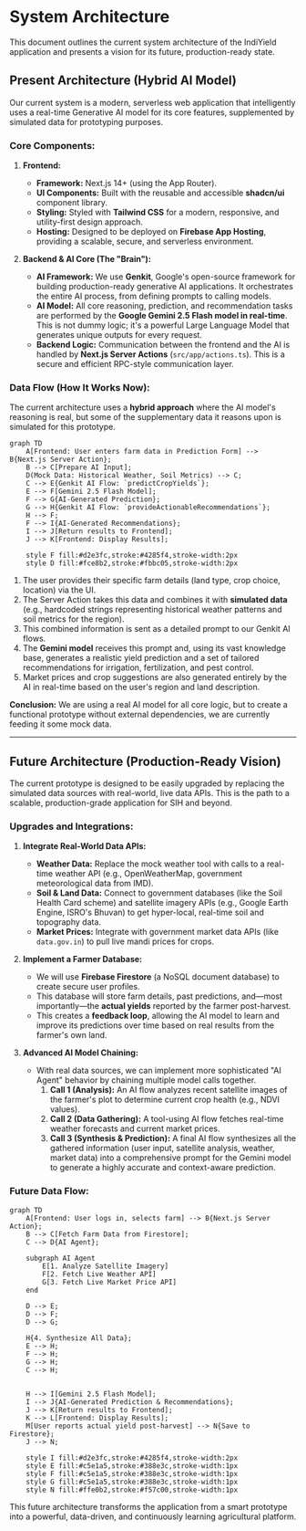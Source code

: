 # System Architecture

This document outlines the current system architecture of the IndiYield application and presents a vision for its future, production-ready state.

## Present Architecture (Hybrid AI Model)

Our current system is a modern, serverless web application that intelligently uses a real-time Generative AI model for its core features, supplemented by simulated data for prototyping purposes.

### Core Components:

1.  **Frontend:**
    *   **Framework:** Next.js 14+ (using the App Router).
    *   **UI Components:** Built with the reusable and accessible **shadcn/ui** component library.
    *   **Styling:** Styled with **Tailwind CSS** for a modern, responsive, and utility-first design approach.
    *   **Hosting:** Designed to be deployed on **Firebase App Hosting**, providing a scalable, secure, and serverless environment.

2.  **Backend & AI Core (The "Brain"):**
    *   **AI Framework:** We use **Genkit**, Google's open-source framework for building production-ready generative AI applications. It orchestrates the entire AI process, from defining prompts to calling models.
    *   **AI Model:** All core reasoning, prediction, and recommendation tasks are performed by the **Google Gemini 2.5 Flash model in real-time**. This is not dummy logic; it's a powerful Large Language Model that generates unique outputs for every request.
    *   **Backend Logic:** Communication between the frontend and the AI is handled by **Next.js Server Actions** (`src/app/actions.ts`). This is a secure and efficient RPC-style communication layer.

### Data Flow (How It Works Now):

The current architecture uses a **hybrid approach** where the AI model's reasoning is real, but some of the supplementary data it reasons upon is simulated for this prototype.

```mermaid
graph TD
    A[Frontend: User enters farm data in Prediction Form] --> B{Next.js Server Action};
    B --> C[Prepare AI Input];
    D(Mock Data: Historical Weather, Soil Metrics) --> C;
    C --> E{Genkit AI Flow: `predictCropYields`};
    E --> F[Gemini 2.5 Flash Model];
    F --> G{AI-Generated Prediction};
    G --> H{Genkit AI Flow: `provideActionableRecommendations`};
    H --> F;
    F --> I{AI-Generated Recommendations};
    I --> J[Return results to Frontend];
    J --> K[Frontend: Display Results];

    style F fill:#d2e3fc,stroke:#4285f4,stroke-width:2px
    style D fill:#fce8b2,stroke:#fbbc05,stroke-width:2px
```

1.  The user provides their specific farm details (land type, crop choice, location) via the UI.
2.  The Server Action takes this data and combines it with **simulated data** (e.g., hardcoded strings representing historical weather patterns and soil metrics for the region).
3.  This combined information is sent as a detailed prompt to our Genkit AI flows.
4.  The **Gemini model** receives this prompt and, using its vast knowledge base, generates a realistic yield prediction and a set of tailored recommendations for irrigation, fertilization, and pest control.
5.  Market prices and crop suggestions are also generated entirely by the AI in real-time based on the user's region and land description.

**Conclusion:** We are using a real AI model for all core logic, but to create a functional prototype without external dependencies, we are currently feeding it some mock data.

---

## Future Architecture (Production-Ready Vision)

The current prototype is designed to be easily upgraded by replacing the simulated data sources with real-world, live data APIs. This is the path to a scalable, production-grade application for SIH and beyond.

### Upgrades and Integrations:

1.  **Integrate Real-World Data APIs:**
    *   **Weather Data:** Replace the mock weather tool with calls to a real-time weather API (e.g., OpenWeatherMap, government meteorological data from IMD).
    *   **Soil & Land Data:** Connect to government databases (like the Soil Health Card scheme) and satellite imagery APIs (e.g., Google Earth Engine, ISRO's Bhuvan) to get hyper-local, real-time soil and topography data.
    *   **Market Prices:** Integrate with government market data APIs (like `data.gov.in`) to pull live mandi prices for crops.

2.  **Implement a Farmer Database:**
    *   We will use **Firebase Firestore** (a NoSQL document database) to create secure user profiles.
    *   This database will store farm details, past predictions, and—most importantly—the **actual yields** reported by the farmer post-harvest.
    *   This creates a **feedback loop**, allowing the AI model to learn and improve its predictions over time based on real results from the farmer's own land.

3.  **Advanced AI Model Chaining:**
    *   With real data sources, we can implement more sophisticated "AI Agent" behavior by chaining multiple model calls together.
        1.  **Call 1 (Analysis):** An AI flow analyzes recent satellite images of the farmer's plot to determine current crop health (e.g., NDVI values).
        2.  **Call 2 (Data Gathering):** A tool-using AI flow fetches real-time weather forecasts and current market prices.
        3.  **Call 3 (Synthesis & Prediction):** A final AI flow synthesizes all the gathered information (user input, satellite analysis, weather, market data) into a comprehensive prompt for the Gemini model to generate a highly accurate and context-aware prediction.

### Future Data Flow:

```mermaid
graph TD
    A[Frontend: User logs in, selects farm] --> B{Next.js Server Action};
    B --> C[Fetch Farm Data from Firestore];
    C --> D{AI Agent};

    subgraph AI Agent
        E[1. Analyze Satellite Imagery]
        F[2. Fetch Live Weather API]
        G[3. Fetch Live Market Price API]
    end

    D --> E;
    D --> F;
    D --> G;

    H{4. Synthesize All Data};
    E --> H;
    F --> H;
    G --> H;
    C --> H;


    H --> I[Gemini 2.5 Flash Model];
    I --> J{AI-Generated Prediction & Recommendations};
    J --> K[Return results to Frontend];
    K --> L[Frontend: Display Results];
    M[User reports actual yield post-harvest] --> N{Save to Firestore};
    J --> N;

    style I fill:#d2e3fc,stroke:#4285f4,stroke-width:2px
    style E fill:#c5e1a5,stroke:#388e3c,stroke-width:1px
    style F fill:#c5e1a5,stroke:#388e3c,stroke-width:1px
    style G fill:#c5e1a5,stroke:#388e3c,stroke-width:1px
    style N fill:#ffe0b2,stroke:#f57c00,stroke-width:1px

```

This future architecture transforms the application from a smart prototype into a powerful, data-driven, and continuously learning agricultural platform.
